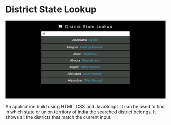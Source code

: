 # District State Lookup
![Application image](images/application-img.png)

An application build using HTML, CSS and JavaScript. It can be used to find in which state or union territory of India the searched district belongs. It shows all the districts that match the current input. 